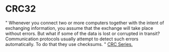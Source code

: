 # CRC32
" Whenever you connect two or more computers together with the intent of exchanging information, you assume that the exchange will take place without errors.
But what if some of the data is lost or corrupted in transit?
Communication protocols usually attempt to detect such errors automatically.
To do that they use checksums. " [CRC Series.](https://barrgroup.com/embedded-systems/how-to/additive-checksums)